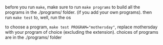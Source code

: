 before you run `make`, make sure to run `make programs` to build all the programs in the ./programs/ folder. (if you add your own programs). then run `make test` to, well, run the os

to choose a program, `make test PROGRAM="mothersday"`, replace mothersday with your program of choice (excluding the extension). choices of programs are in the ./programs/ folder